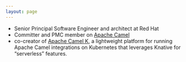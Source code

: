 ```yaml
---
layout: page
---
```


- Senior Principal Software Engineer and architect at Red Hat
- Committer and PMC member on [Apache Camel](https://camel.apache.org/)
- co-creator of [Apache Camel K](https://camel.apache.org/camel-k), a lightweight platform for running Apache Camel integrations on Kubernetes that leverages Knative for “serverless” features.

